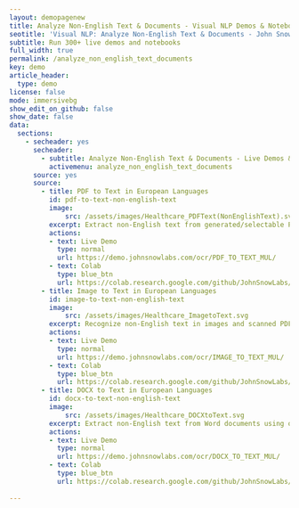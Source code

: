 ```yaml
---
layout: demopagenew
title: Analyze Non-English Text & Documents - Visual NLP Demos & Notebooks
seotitle: 'Visual NLP: Analyze Non-English Text & Documents - John Snow Labs'
subtitle: Run 300+ live demos and notebooks
full_width: true
permalink: /analyze_non_english_text_documents
key: demo
article_header:
  type: demo
license: false
mode: immersivebg
show_edit_on_github: false
show_date: false
data:
  sections:  
    - secheader: yes
      secheader:
        - subtitle: Analyze Non-English Text & Documents - Live Demos & Notebooks
          activemenu: analyze_non_english_text_documents
      source: yes
      source: 
        - title: PDF to Text in European Languages
          id: pdf-to-text-non-english-text
          image: 
              src: /assets/images/Healthcare_PDFText(NonEnglishText).svg
          excerpt: Extract non-English text from generated/selectable PDF documents and keep the original structure of the document by using our out-of-the-box Spark OCR library.
          actions:
          - text: Live Demo
            type: normal
            url: https://demo.johnsnowlabs.com/ocr/PDF_TO_TEXT_MUL/
          - text: Colab
            type: blue_btn
            url: https://colab.research.google.com/github/JohnSnowLabs/spark-nlp-workshop/blob/master/tutorials/streamlit_notebooks/ocr/PDF_TO_TEXT.ipynb
        - title: Image to Text in European Languages
          id: image-to-text-non-english-text
          image: 
              src: /assets/images/Healthcare_ImagetoText.svg
          excerpt: Recognize non-English text in images and scanned PDF documents by using our out-of-the-box Spark OCR library.
          actions:
          - text: Live Demo
            type: normal
            url: https://demo.johnsnowlabs.com/ocr/IMAGE_TO_TEXT_MUL/
          - text: Colab
            type: blue_btn
            url: https://colab.research.google.com/github/JohnSnowLabs/spark-nlp-workshop/blob/master/tutorials/streamlit_notebooks/ocr/IMAGE_TO_TEXT.ipynb
        - title: DOCX to Text in European Languages
          id: docx-to-text-non-english-text
          image: 
              src: /assets/images/Healthcare_DOCXtoText.svg
          excerpt: Extract non-English text from Word documents using out out-of-the-box Spark OCR library.
          actions:
          - text: Live Demo
            type: normal
            url: https://demo.johnsnowlabs.com/ocr/DOCX_TO_TEXT_MUL/
          - text: Colab
            type: blue_btn
            url: https://colab.research.google.com/github/JohnSnowLabs/spark-nlp-workshop/blob/master/tutorials/streamlit_notebooks/ocr/DOCX_TO_TEXT.ipynb
        
---
```

